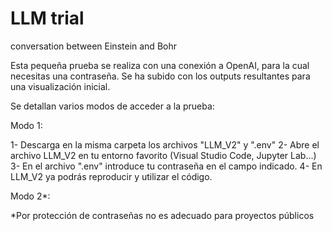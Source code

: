 # LLM trial
 conversation between Einstein and Bohr

Esta pequeña prueba se realiza con una conexión a OpenAI, para la cual necesitas una contraseña. Se ha subido con los outputs resultantes para una visualización inicial. 

Se detallan varios modos de acceder a la prueba:

Modo 1: 

1- Descarga en la misma carpeta los archivos "LLM_V2" y ".env"
2- Abre el archivo LLM_V2 en tu entorno favorito (Visual Studio Code, Jupyter Lab...)
3- En el archivo ".env" introduce tu contraseña en el campo indicado. 
4- En LLM_V2 ya podrás reproducir y utilizar el código. 

Modo 2*: 


*Por protección de contraseñas no es adecuado para proyectos públicos